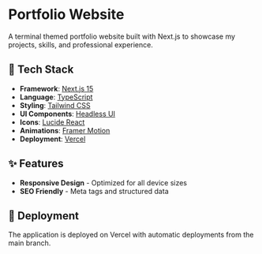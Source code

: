 # Portfolio Website

A terminal themed portfolio website built with Next.js to showcase my projects, skills, and professional experience.

## 🚀 Tech Stack

-   **Framework**: [Next.js 15](https://nextjs.org/)
-   **Language**: [TypeScript](https://www.typescriptlang.org/)
-   **Styling**: [Tailwind CSS](https://tailwindcss.com/)
-   **UI Components**: [Headless UI](https://headlessui.com/)
-   **Icons**: [Lucide React](https://lucide.dev/)
-   **Animations**: [Framer Motion](https://www.framer.com/motion/)
-   **Deployment**: [Vercel](https://vercel.com/)

## ✨ Features

-   **Responsive Design** - Optimized for all device sizes
-   **SEO Friendly** - Meta tags and structured data

## 🚀 Deployment

The application is deployed on Vercel with automatic deployments from the main branch.
